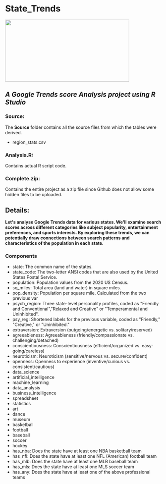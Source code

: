 # State_Trends
<img src="https://alidropship.com/wp-content/uploads/webp/2019/08/Google_Trends_02_jpg.webp" width=400 height=200>

## *A Google Trends score Analysis project using R Studio*

### Source:
The **Source** folder contains all the source files from which the tables were derived. <br>
* region_stats.csv <br>

### Analysis.R:
Contains actual R script code. <br>

### Complete.zip:
Contains the entire project as a zip file since Github does not allow some hidden files to be uploaded. <br>

## Details:
**Let's analyse Google Trends data for various states. We'll examine search scores across different categories like subject popularity, entertainment preferences, and sports interests. By exploring these trends, we can potentially draw connections between search patterns and characteristics of the population in each state.** <br>

### Components
- state: The common name of the states.
- state_code: The two-letter ANSI codes that are also used by the United States Postal Service.
- population: Population values from the 2020 US Census.
- sq_miles: Total area (land and water) in square miles.
- pop_density: Population per square mile. Calculated from the two previous var
- psych_region: Three state-level personality profiles, coded as "Friendly and Conventional","Relaxed and Creative" or "Temperamental and Uninhibited".
- psy_reg: Shortened labels for the previous variable, coded as "Friendly," "Creative," or "Uninhibited."
- extraversion: Extraversion (outgoing/energetic vs. solitary/reserved)
- agreeableness: Agreeableness (friendly/compassionate vs. challenging/detached)
- conscientiousness: Conscientiousness (efficient/organized vs. easy-going/careless)
- neuroticism: Neuroticism (sensitive/nervous vs. secure/confident)
- openness: Openness to experience (inventive/curious vs. consistent/cautious)
- data_science
- artificial_intelligence
- machine_learning
- data_analysis
- business_intelligence
- spreadsheet
- statistics
- art
- dance
- museum
- basketball
- football
- baseball
- soccer
- hockey
- has_nba: Does the state have at least one NBA basketball team
- has_nfl: Does the state have at least one NFL (American) football team
- has_mlb: Does the state have at least one MLB baseball team
- has_mls: Does the state have at least one MLS soccer team
- has_any: Does the state have at least one of the above professional teams
